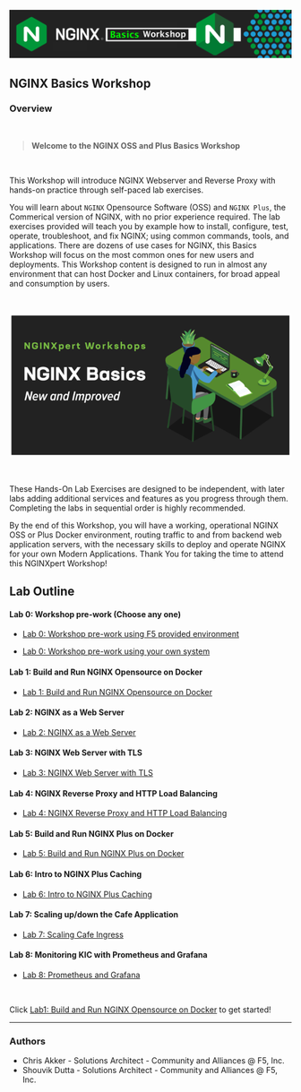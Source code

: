 ![NGINX NIC](../media/basics-workshop-banner.png)

## NGINX Basics Workshop

### Overview

<br/>

> **Welcome to the NGINX OSS and Plus Basics Workshop**

<br/>

This Workshop will introduce NGINX Webserver and Reverse Proxy with hands-on practice through self-paced lab exercises.  

You will learn about `NGINX` Opensource Software (OSS) and `NGINX Plus`, the Commerical version of NGINX, with no prior experience required. The lab exercises provided will teach you by example how to install, configure, test, operate, troubleshoot, and fix NGINX; using common commands, tools, and applications. There are dozens of use cases for NGINX, this Basics Workshop will focus on the most common ones for new users and deployments. This Workshop content is designed to run in almost any environment that can host Docker and Linux containers, for broad appeal and consumption by users.

<br/>

![NGINXpert Desk](../media/nginx-workshop-desk.png)

<br/>

These Hands-On Lab Exercises are designed to be independent, with later labs adding additional services and features as you progress through them. Completing the labs in sequential order is highly recommended.

By the end of this Workshop, you will have a working, operational NGINX OSS or Plus Docker environment, routing traffic to and from backend web application servers, with the necessary skills to deploy and operate NGINX for your own Modern Applications. Thank You for taking the time to attend this NGINXpert Workshop!

## Lab Outline

#### Lab 0: Workshop pre-work (Choose any one)

- [Lab 0: Workshop pre-work using F5 provided environment](lab0/readme.md)
  
- [Lab 0: Workshop pre-work using your own system](lab0/prerequisites.md)

#### Lab 1: Build and Run NGINX Opensource on Docker

- [Lab 1: Build and Run NGINX Opensource on Docker](lab1/readme.md)

#### Lab 2: NGINX as a Web Server

- [Lab 2: NGINX as a Web Server](lab2/readme.md)

#### Lab 3: NGINX Web Server with TLS

- [Lab 3: NGINX Web Server with TLS](lab3/readme.md)

#### Lab 4: NGINX Reverse Proxy and HTTP Load Balancing

- [Lab 4: NGINX Reverse Proxy and HTTP Load Balancing](lab4/readme.md)

#### Lab 5: Build and Run NGINX Plus on Docker

- [Lab 5: Build and Run NGINX Plus on Docker](lab5/readme.md)

#### Lab 6: Intro to NGINX Plus Caching

- [Lab 6: Intro to NGINX Plus Caching](lab6/readme.md)

#### Lab 7: Scaling up/down the Cafe Application
- [Lab 7: Scaling Cafe Ingress](lab7/readme.md)

#### Lab 8: Monitoring KIC with Prometheus and Grafana
- [Lab 8: Prometheus and Grafana](lab8/readme.md)

<br/>

Click [Lab1: Build and Run NGINX Opensource on Docker](lab1/readme.md) to get started!

------------

### Authors

- Chris Akker - Solutions Architect - Community and Alliances @ F5, Inc.
- Shouvik Dutta - Solutions Architect - Community and Alliances @ F5, Inc.
